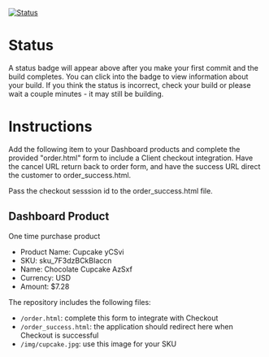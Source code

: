 [![Status](https://img.shields.io/badge/status-NO%20COMMIT-blue.svg)](https://github.com/lorence-crowdbotics/bakery_scaffold_aqP7K0ph2VKvaE8h)


# Status

A status badge will appear above after you make your first commit and the build completes. You can click into the badge to view information about your build. If you think the status is incorrect, check your build or please wait a couple minutes - it may still be building.

# Instructions

Add the following item to your Dashboard products and complete the provided "order.html" form to include a Client checkout integration. Have the cancel URL return back to order form, and have the success URL direct the customer to order_success.html.

Pass the checkout sesssion id to the order_success.html file.

## Dashboard Product
One time purchase product
* Product Name: Cupcake yCSvi
* SKU: sku_7F3dzBCkBIaccn
* Name: Chocolate Cupcake AzSxf
* Currency: USD
* Amount: $7.28

The repository includes the following files:
* `/order.html`: complete this form to integrate with Checkout
* `/order_success.html`: the application should redirect here when Checkout is successful
* `/img/cupcake.jpg`: use this image for your SKU
